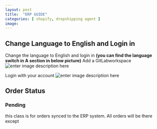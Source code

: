 ```yaml
---
layout: post
title:  "ERP GUIDE"
categories: [ shopify, dropshipping agent ]
image: 
---
```

##  Change Language to English and Login in
Change the language to English and login in
**(you can find the language switch in A section in below picture)**
  Add a GitLabworkspace![enter image description here](https://blog.nichepik.com/assets/images/erp_1.png)

Login with  your account
![enter image description here](https://blog.nichepik.com/assets/images/erp_2.png)

## Order Status
### Pending
this class is for orders synced to the ERP system. All orders will be there except 

<!--stackedit_data:
eyJoaXN0b3J5IjpbLTk3NTA0MTQyNiw1MDMyNzE5NzEsLTczND
c1MzIzOCwyMDM0MDk0NTE4LC0xNzAxMjk5MjU1LC0xNTQ3OTY4
MTMwLC01MjM2NjY4NDQsMTgwNjY2ODAzOF19
-->